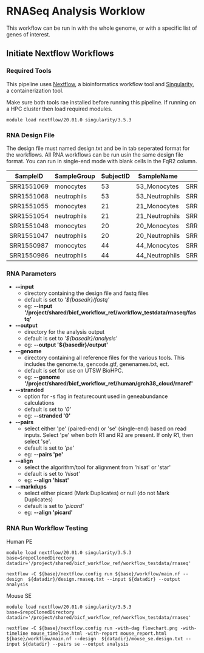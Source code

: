 # RNASeq Analysis Worklow

This workflow can be run in with the whole genome, or with a specific list of genes of interest.

## Initiate Nextflow Workflows

### Required Tools

This pipeline uses [Nextflow](https://www.nextflow.io/docs/latest/index.html), a bioinformatics workflow tool and [Singularity](https://sylabs.io/docs/), a containerization tool.

Make sure both tools rae installed before running this pipeline. If running on a HPC cluster then load required modules.

```
module load nextflow/20.01.0 singularity/3.5.3
```

### RNA Design File

The design file must named design.txt and be in tab seperated format for the workflows. All RNA workflows can be run usin the same design file format.  You can run in single-end mode with blank cells in the FqR2 column.

| SampleID | SampleGroup | SubjectID | SampleName | FqR1 | FqR2 |
|---|---|---|---|---|---|
| SRR1551069 |	monocytes |	53 |	53_Monocytes |	SRR1551069_1.fastq.gz |	SRR1551069_2.fastq.gz |
| SRR1551068 | neutrophils |	53 |	53_Neutrophils |	SRR1551068_1.fastq.gz	|	SRR1551068_2.fastq.gz |
| SRR1551055 | monocytes |	21 |	21_Monocytes |	SRR1551055_1.fastq.gz |	SRR1551055_2.fastq.gz |
| SRR1551054 | neutrophils |	21 |	21_Neutrophils |	SRR1551054_1.fastq.gz	|	SRR1551054_2.fastq.gz |
| SRR1551048 |	monocytes |	20 |	20_Monocytes |	SRR1551048_1.fastq.gz	|	SRR1551048_2.fastq.gz |
| SRR1551047 |	neutrophils |	20 |	20_Neutrophils |	SRR1551047_1.fastq.gz	|	SRR1551047_2.fastq.gz |
| SRR1550987 |	monocytes |	44 |	44_Monocytes |	SRR1550987_1.fastq.gz	|	SRR1550987_2.fastq.gz |
| SRR1550986 |	neutrophils |	44 |	44_Neutrophils |	SRR1550986_1.fastq.gz	|	SRR1550986_2.fastq.gz |


### RNA Parameters
* **--input**
  * directory containing the design file and fastq files
  * default is set to *'${basedir}/fastq'*
  * eg: **--input '/project/shared/bicf_workflow_ref/workflow_testdata/rnaseq/fastq'**
* **--output**
  * directory for the analysis output
  * default is set to *'${basedir}/analysis'*
  * eg: **--output '${basedir}/output'**
* **--genome**
  * directory containing all reference files for the various tools. This includes the genome.fa, gencode.gtf, genenames.txt, ect.
  * default is set for use on UTSW BioHPC.
  * eg: **--genome '/project/shared/bicf_workflow_ref/human/grch38_cloud/rnaref'**
* **--stranded**
  * option for -s flag in featurecount used in geneabundance calculations
  * default is set to *'0'*
  * eg: **--stranded '0'**
* **--pairs**
  * select either 'pe' (paired-end) or 'se' (single-end) based on read inputs. Select 'pe' when both R1 and R2 are present. If only R1, then select 'se'.
  * default is set to *'pe'*
  * eg: **--pairs 'pe'**
* **--align**
  * select the algorithm/tool for alignment from 'hisat' or 'star'
  * default is set to *'hisat'*
  * eg: **--align 'hisat'**
* **--markdups**
  * select either picard (Mark Duplicates) or null (do not Mark Duplicates)
  * default is set to *'picard'*
  * eg: **--align 'picard'**

### RNA Run Workflow Testing

Human PE

```
module load nextflow/20.01.0 singularity/3.5.3
base=$repoClonedDirectory
datadir='/project/shared/bicf_workflow_ref/workflow_testdata/rnaseq'

nextflow -C ${base}/nextflow.config run ${base}/workflow/main.nf --design  ${datadir}/design.rnaseq.txt --input ${datadir} --output analysis

```

Mouse SE

```
module load nextflow/20.01.0 singularity/3.5.3
base=$repoClonedDirectory
datadir='/project/shared/bicf_workflow_ref/workflow_testdata/rnaseq'

nextflow -C ${base}/nextflow.config run -with-dag flowchart.png -with-timeline mouse_timeline.html -with-report mouse_report.html ${base}/workflow/main.nf --design  ${datadir}/mouse_se.design.txt --input ${datadir} --pairs se --output analysis

```

